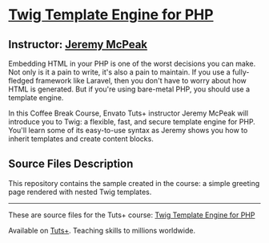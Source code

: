 # [Twig Template Engine for PHP][published url]
## Instructor: [Jeremy McPeak][instructor url]


Embedding HTML in your PHP is one of the worst decisions you can make. Not only is it a pain to write, it's also a pain to maintain. If you use a fully-fledged framework like Laravel, then you don't have to worry about how HTML is generated. But if you're using bare-metal PHP, you should use a template engine.

In this Coffee Break Course, Envato Tuts+ instructor Jeremy McPeak will introduce you to Twig: a flexible, fast, and secure template engine for PHP. You'll learn some of its easy-to-use syntax as Jeremy shows you how to inherit templates and create content blocks.


## Source Files Description

This repository contains the sample created in the course: a simple greeting page rendered with nested Twig templates.

------

These are source files for the Tuts+ course: [Twig Template Engine for PHP][published url]

Available on [Tuts+](https://tutsplus.com). Teaching skills to millions worldwide.

[published url]: https://code.tutsplus.com/courses/twig-template-engine-for-php
[instructor url]: https://tutsplus.com/authors/jeremy-mcpeak
